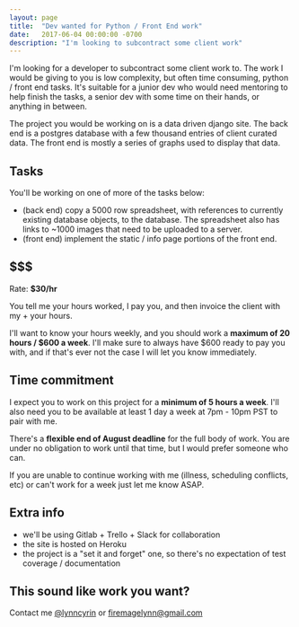 ```yaml
---
layout: page
title:  "Dev wanted for Python / Front End work"
date:   2017-06-04 00:00:00 -0700
description: "I'm looking to subcontract some client work"
---
```


I'm looking for a developer to subcontract some client work to. The work I would be giving to you is low complexity, but often time consuming, python / front end tasks. It's suitable for a junior dev who would need mentoring to help finish the tasks, a senior dev with some time on their hands, or anything in between.

The project you would be working on is a data driven django site. The back end is a postgres database with a few thousand entries of client curated data. The front end is mostly a series of graphs used to display that data.

## Tasks

You'll be working on one of more of the tasks below:

- (back end) copy a 5000 row spreadsheet, with references to currently existing database objects, to the database. The spreadsheet also has links to ~1000 images that need to be uploaded to a server.
- (front end) implement the static / info page portions of the front end.

## $$$

Rate: **$30/hr**

You tell me your hours worked, I pay you, and then invoice the client with my + your hours.

I'll want to know your hours weekly, and you should work a **maximum of 20 hours / $600 a week**. I'll make sure to always have $600 ready to pay you with, and if that's ever not the case I will let you know immediately.

## Time commitment

I expect you to work on this project for a **minimum of 5 hours a week**. I'll also need you to be available at least 1 day a week at 7pm - 10pm PST to pair with me.

There's a **flexible end of August deadline** for the full body of work. You are under no obligation to work until that time, but I would prefer someone who can.

If you are unable to continue working with me (illness, scheduling conflicts, etc) or can't work for a week just let me know ASAP.

## Extra info

- we'll be using Gitlab + Trello + Slack for collaboration
- the site is hosted on Heroku
- the project is a "set it and forget" one, so there's no expectation of test coverage / documentation

## This sound like work you want?

Contact me [@lynncyrin](https://twitter.com/lynncyrin) or firemagelynn@gmail.com
